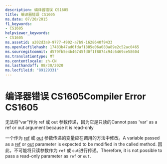 ```yaml
---
description: 编译器错误 CS1605
title: 编译器错误 CS1605
ms.date: 07/20/2015
f1_keywords:
- CS1605
helpviewer_keywords:
- CS1605
ms.assetid: a202d3a9-9777-4902-a7b9-1628640f9433
ms.openlocfilehash: 17483b47ad6fdaf1885e06a083a89e2c52ac0465
ms.sourcegitcommit: d579fb5e4b46745fd0f1f8874c94c6469ce58604
ms.translationtype: MT
ms.contentlocale: zh-CN
ms.lasthandoff: 08/30/2020
ms.locfileid: "89129331"
---
```

# <a name="compiler-error-cs1605"></a><span data-ttu-id="45f58-103">编译器错误 CS1605</span><span class="sxs-lookup"><span data-stu-id="45f58-103">Compiler Error CS1605</span></span>
<span data-ttu-id="45f58-104">无法将“var”作为 ref 或 out 参数传递，因为它是只读的</span><span class="sxs-lookup"><span data-stu-id="45f58-104">Cannot pass 'var' as a ref or out argument because it is read-only</span></span>  
  
 <span data-ttu-id="45f58-105">一个作为 [ref](../language-reference/keywords/ref.md) 或 [out](../language-reference/keywords/out-parameter-modifier.md) 参数传递的变量应在调用的方法中修改。</span><span class="sxs-lookup"><span data-stu-id="45f58-105">A variable passed as a [ref](../language-reference/keywords/ref.md) or [out](../language-reference/keywords/out-parameter-modifier.md) parameter is expected to be modified in the called method.</span></span> <span data-ttu-id="45f58-106">因此，不可能将只读参数作为 `ref` 或 `out`进行传递。</span><span class="sxs-lookup"><span data-stu-id="45f58-106">Therefore, it is not possible to pass a read-only parameter as `ref` or `out`.</span></span>
